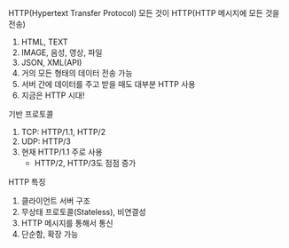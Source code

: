 HTTP(Hypertext Transfer Protocol)
모든 것이 HTTP(HTTP 메시지에 모든 것을 전송)
1. HTML, TEXT
2. IMAGE, 음성, 영상, 파일
3. JSON, XML(API)
4. 거의 모든 형태의 데이터 전송 가능
5. 서버 간에  데이터를 주고 받을 때도 대부분 HTTP 사용
6. 지금은 HTTP 시대!

기반 프로토콜
1. TCP: HTTP/1.1, HTTP/2
2. UDP: HTTP/3
3. 현재 HTTP/1.1 주로 사용
    - HTTP/2, HTTP/3도 점점 증가

HTTP 특징
1. 클라이언트 서버 구조
2. 무상태 프로토콜(Stateless), 비연결성
3. HTTP 메시지를 통해서 통신
4. 단순함, 확장 가능